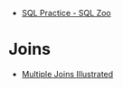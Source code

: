 - [SQL Practice - SQL Zoo](https://sqlzoo.net/)

# Joins
- [Multiple Joins Illustrated](https://www.interfacett.com/blogs/multiple-joins-work-just-like-single-joins/)